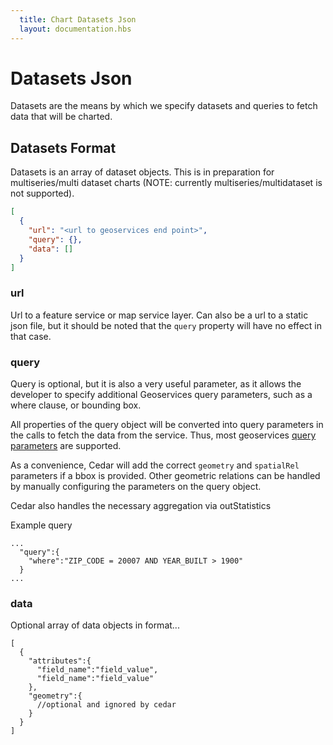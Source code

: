 ```yaml
---
  title: Chart Datasets Json
  layout: documentation.hbs
---
```


# Datasets Json
Datasets are the means by which we specify datasets and queries to fetch data that will be charted.

## Datasets Format
Datasets is an array of dataset objects. This is in preparation for multiseries/multi dataset charts (NOTE: currently multiseries/multidataset is not supported).

```json
[
  {
    "url": "<url to geoservices end point>",
    "query": {},
    "data": []
  }
]
```

### url
Url to a feature service or map service layer.
Can also be a url to a static json file, but it should be noted that the `query` property will have no effect in that case.

### query
Query is optional, but it is also a very useful parameter, as it allows the developer to specify additional Geoservices query parameters, such as a where clause, or bounding box.

All properties of the query object will be converted into query parameters in the calls to fetch the data from the service. Thus, most geoservices [query parameters](https://resources.arcgis.com/en/help/arcgis-rest-api/#/Query_Feature_Service_Layer/02r3000000r1000000/) are supported.

As a convenience, Cedar will add the correct `geometry` and `spatialRel`  parameters if a bbox is provided. Other geometric relations can be handled by manually configuring the parameters on the query object.

Cedar also handles the necessary aggregation via outStatistics

Example query
```
...
  "query":{
    "where":"ZIP_CODE = 20007 AND YEAR_BUILT > 1900"
  }
...

```


### data

Optional array of data objects in format...

```
[
  {
    "attributes":{
      "field_name":"field_value",
      "field_name":"field_value"
    },
    "geometry":{
      //optional and ignored by cedar
    }
  }
]

```
